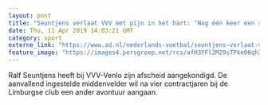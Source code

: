 ```yaml
---
layout: post
title: "Seuntjens verlaat VVV met pijn in het hart: ‘Nog één keer een stap maken’"
date: Thu, 11 Apr 2019 14:03:21 GMT
category: sport
externe_link: "https://www.ad.nl/nederlands-voetbal/seuntjens-verlaat-vvv-met-pijn-in-het-hart-nog-een-keer-een-stap-maken~a08277b3/"
feature_image: "https://images4.persgroep.net/rcs/afH3YFl2M29sTPke06qh3fG6lNA/diocontent/144778143/_fitwidth/400/?appId=21791a8992982cd8da851550a453bd7f&quality=0.7"
---
```


Ralf Seuntjens heeft bij VVV-Venlo zijn afscheid aangekondigd. De aanvallend ingestelde middenvelder wil na vier contractjaren bij de Limburgse club een ander avontuur aangaan.
